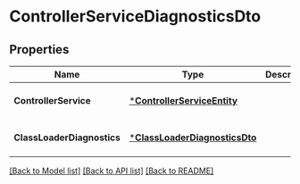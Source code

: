 # ControllerServiceDiagnosticsDto

## Properties
Name | Type | Description | Notes
------------ | ------------- | ------------- | -------------
**ControllerService** | [***ControllerServiceEntity**](ControllerServiceEntity.md) |  | [optional] [default to null]
**ClassLoaderDiagnostics** | [***ClassLoaderDiagnosticsDto**](ClassLoaderDiagnosticsDTO.md) |  | [optional] [default to null]

[[Back to Model list]](../README.md#documentation-for-models) [[Back to API list]](../README.md#documentation-for-api-endpoints) [[Back to README]](../README.md)

